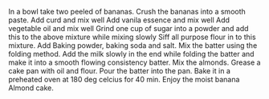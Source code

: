 In a bowl take two peeled of bananas.
Crush the bananas into a smooth paste.
Add curd and mix well
Add vanila essence and mix well
Add vegetable oil and mix well
Grind one cup of sugar into a powder and add this to the above mixture while mixing slowly
Siff all purpose flour in to this mixture.
Add Baking powder, baking soda and salt.
Mix the batter using the folding method.
Add the milk slowly in the end while folding the batter and make it into a smooth flowing consistency batter.
Mix the almonds.
Grease a cake pan with oil and flour.
Pour the batter into the pan.
Bake it in a preheated oven at 180 deg celcius for 40 min.
Enjoy the moist banana Almond cake.
